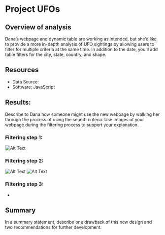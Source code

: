 # Project UFOs

## Overview of analysis
Dana’s webpage and dynamic table are working as intended, but she’d like to provide a more in-depth analysis of UFO sightings by allowing users to filter for multiple criteria at the same time. In addition to the date, you’ll add table filters for the city, state, country, and shape.

## Resources
- Data Source: 
- Software: JavaScript 

## Results:
Describe to Dana how someone might use the new webpage by walking her through the process of using the search criteria. Use images of your webpage during the filtering process to support your explanation.
### Filtering step 1:

![Alt Text](https://github.com/syoder821/UFOs)

### Filtering step 2:

![Alt Text](https://github.com/syoder821/UFOs) ![Alt Text](https://github.com/syoder821/UFOs)

### Filtering step 3: 
- 

## Summary
In a summary statement, describe one drawback of this new design and two recommendations for further development.   
